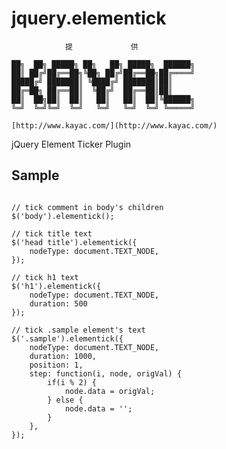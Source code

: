 jquery.elementick
=================

                提             供             

    ██╗  ██╗ █████╗ ██╗   ██╗ █████╗  ██████╗
    ██║ ██╔╝██╔══██╗╚██╗ ██╔╝██╔══██╗██╔════╝
    █████╔╝ ███████║ ╚████╔╝ ███████║██║     
    ██╔═██╗ ██╔══██║  ╚██╔╝  ██╔══██║██║     
    ██║  ██╗██║  ██║   ██║   ██║  ██║╚██████╗
    ╚═╝  ╚═╝╚═╝  ╚═╝   ╚═╝   ╚═╝  ╚═╝ ╚═════╝

    [http://www.kayac.com/](http://www.kayac.com/)


jQuery Element Ticker Plugin


## Sample

```

// tick comment in body's children
$('body').elementick();

// tick title text
$('head title').elementick({
    nodeType: document.TEXT_NODE,
});

// tick h1 text
$('h1').elementick({
    nodeType: document.TEXT_NODE,
    duration: 500
});

// tick .sample element's text
$('.sample').elementick({
    nodeType: document.TEXT_NODE,
    duration: 1000,
    position: 1,
    step: function(i, node, origVal) {
        if(i % 2) {
            node.data = origVal;
        } else {
            node.data = '';
        }
    },
});
```